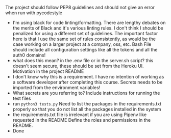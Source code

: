 The project should follow PEP8 guidelines and should not give an error when run with pycodestyle
- I'm using black for code linting/formatting. There are lengthy debates on the merits of Black and it's various linting rules. I don't think I should be penalized for using a different set of guidelines. The important factor here is that I use the same set of rules consistently, as would be the case working on a larger project at a company, oss, etc.
Bash File should include all configuration settings like all the tokens and all the auth0 domains!
- what does this mean? in the .env file or in the server.sh script? this doesn't seem secure, these should be set from the Heroku UI.
Motivation in the project README
- I don't know why this is a requirement. I have no intention of working as a software developer after completing this course.
Secrets needs to be imported from the environment variables!
- What secrets are you referring to?
Include instructions for running the test files
- run `python3 tests.py`
Need to list the packages in the requirements.txt properly so that you do not list all the packages installed in the system
- the requirements.txt file is irrelevant if you are using Pipenv like requested in the README
Define the roles and permissions in the README.
- Done
